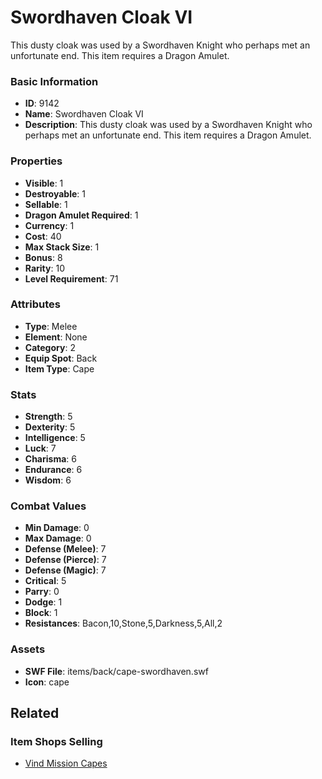 # Swordhaven Cloak VI

This dusty cloak was used by a Swordhaven Knight who perhaps met an unfortunate end. This item requires a Dragon Amulet.

### Basic Information

- **ID**: 9142
- **Name**: Swordhaven Cloak VI
- **Description**: This dusty cloak was used by a Swordhaven Knight who perhaps met an unfortunate end. This item requires a Dragon Amulet.

### Properties

- **Visible**: 1
- **Destroyable**: 1
- **Sellable**: 1
- **Dragon Amulet Required**: 1
- **Currency**: 1
- **Cost**: 40
- **Max Stack Size**: 1
- **Bonus**: 8
- **Rarity**: 10
- **Level Requirement**: 71

### Attributes

- **Type**: Melee
- **Element**: None
- **Category**: 2
- **Equip Spot**: Back
- **Item Type**: Cape

### Stats

- **Strength**: 5
- **Dexterity**: 5
- **Intelligence**: 5
- **Luck**: 7
- **Charisma**: 6
- **Endurance**: 6
- **Wisdom**: 6

### Combat Values

- **Min Damage**: 0
- **Max Damage**: 0
- **Defense (Melee)**: 7
- **Defense (Pierce)**: 7
- **Defense (Magic)**: 7
- **Critical**: 5
- **Parry**: 0
- **Dodge**: 1
- **Block**: 1
- **Resistances**: Bacon,10,Stone,5,Darkness,5,All,2

### Assets

- **SWF File**: items/back/cape-swordhaven.swf
- **Icon**: cape

## Related

### Item Shops Selling

- [Vind Mission Capes](../item-shops/318-vind-mission-capes.md)

